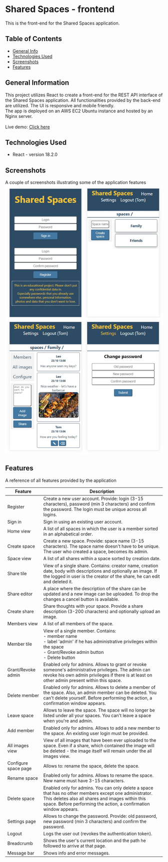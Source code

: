# Shared Spaces - frontend
This is the front-end for the Shared Spaces application.
<br/>


## Table of Contents
* [General Info](#general-information)
* [Technologies Used](#technologies-used)
* [Screenshots](#screenshots)
* [Features](#features)


## General Information
This project utilizes React to create a front-end for the REST API interface of the Shared Spaces application.
All functionalities provided by the back-end are utilized. The UI is responsive and mobile friendly.<br/>
The app is deployed on an AWS EC2 Ubuntu instance and hosted by an Nginx server.<br/><br/>
Live demo: [Click here](http://ec2-54-146-229-245.compute-1.amazonaws.com/)


## Technologies Used
- React - version 18.2.0


## Screenshots
A couple of screenshots illustrating some of the application features
<br/>
![screenshot](./screenshots/screenshots.jpg)


## Features
A reference of all features provided by the application 

|Feature                   |Description |
| ------------------------ | ---------- |
|Register                  |Create a new user account. Provide: login (3-15 characters), password (min 3 characters) and confirm the password. The login must be unique across all logins. |
|Sign in                   |Sign in using an existing user account. |
|Home view                 |A list of all spaces in which the user is a member sorted in an alphabetical order. |
|Create space              |Create a new space. Provide: space name (3-15 characters). The space name doesn't have to be unique. The user who created a space, becomes its admin. |
|Space view                |A list of all shares within a space sorted by creation date.|
|Share tile                |View of a single share. Contains: creator name, creation date, body with descriptions and optionally an image. If the logged in user is the creator of the share, he can edit and deleted it. | 
|Share editor              |A place where the description of the share can be updated and a new image can be uploaded. To drop the changes a cancel button is available.|
|Create share              |Share thoughts with your space. Provide a share description (3-200 characters) and optionally upload an image. |
|Members view              |A list of all members of the space. |
|Member tile               |View of a single member. Contains: <br/>- member name<br/>- label 'admin' if he has administrative privileges within the space<br/>- Grant/Revoke admin button<br/>- Delete button |
|Grant/Revoke admin        |Enabled only for admins. Allows to grant or revoke someone's administrative privileges. The admin can revoke his own admin privileges if there is at least on other admin present within this space. |
|Delete  member            |Enabled only for admins. Allows to delete a member of the space. Also, an admin member can be deleted. You can't delete yourself. Before performing the action, a confirmation window appears. |
|Leave space               |Allows to leave the space. The space will no longer be listed under all your spaces. You can't leave a space when you're and admin. |
|Add member                |Enabled only for admins. Allows to add a new member to the space. An existing user login must be provided. |
|All images view           |View of all images that have been ever uploaded to the space. Even if a share, which contained the image will be deleted - the image itself will remain under the all images view. |
|Configure space page      |Allows to: rename the space, delete the space. |
|Rename space              |Enabled only for admins. Allows to rename the space. New name must have 3-15 characters. |
|Delete space              |Enabled only for admins. You can only delete a space that has no other members except one administrator. This deletes also all shares and images within this space. Before performing the action, a confirmation window appears. |
|Settings page             |Allows to change the password. Provide: old password, new password (min 3 characters) and confirm the password. |
|Logout                    |Logs the user out (revokes the authentication token).|
|Breadcrumb                |Shows the user's current location and the path he followed to arrive at that page. |
|Message bar               |Shows info and error messages. | 


